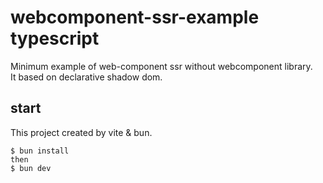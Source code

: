 # webcomponent-ssr-example typescript

Minimum example of web-component ssr without webcomponent library.  
It based on declarative shadow dom.

## start

This project created by vite & bun.

```
$ bun install
then
$ bun dev
```
